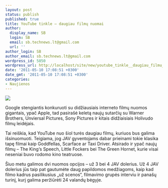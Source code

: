 ```yaml
---
layout: post
status: publish
published: true
title: YouTube tinkle – daugiau filmų nuomai
author:
  display_name: SB
  login: SB
  email: sb.technews.lt@gmail.com
  url: ''
author_login: SB
author_email: sb.technews.lt@gmail.com
wordpress_id: 5850
wordpress_url: http://localhost/site/new/youtube_tinkle__daugiau_filmu_nuomai/
date: '2011-05-10 17:08:51 +0300'
date_gmt: '2011-05-10 17:08:51 +0300'
categories:
- Naujienos
---
```

<div class="imgright"><img src="http://technews.lt/upload/youtube.jpg"  /></div>
<p>Google stengiantis konkuruoti su didžiausiais interneto filmų nuomos gigantais, ypač Apple, tad pasirašė keletą naujų sutarčių su Warner Brothers, Unviersal Pictures, Sony Pictures ir kitais didžiaisiais Holivudo filmų leidėjais.</p>
<p>Tai reiškia, kad YouTube nuo šiol turės daugiau filmų, kuriuos bus galima išsinuomuoti. Teigiama, jog JAV gyventojams dabar prieinami tokie klasika tapę filmai kaip Goddfellas, Scarface ar Taxi Driver. Atsirado ir ypač naujų filmų – The King‘s Speech, Little Fockers bei The Green Hornet, kurie visai neseniai buvo rodomo kino teatruose.</p>
<p>Šiuo metu galimos dvi nuomos opcijos – už 3 bei 4 JAV dolerius. Už 4 JAV dolerius jūs taip pat gautumėte daug papildomos medžiagoms, kaip kad filmo kadrus pasilikusius „už scenos“, filmavimo grupės interviu ir panašų turinį, kurį galima peržiūrėti 24 valandų bėgyje.<br /></p>
